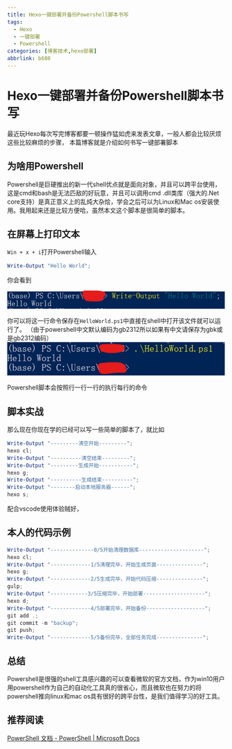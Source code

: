 ```yaml
---
title: Hexo一键部署并备份Powershell脚本书写
tags:
  - Hexo
  - 一键部署
  - Powershell
categories: [博客技术,hexo部署]
abbrlink: b608
---
```

# Hexo一键部署并备份Powershell脚本书写
最近玩Hexo每次写完博客都要一顿操作猛如虎来发表文章，一般人都会比较厌烦这些比较麻烦的步骤，
本篇博客就是介绍如何书写一键部署脚本

## 为啥用Powershell

Powershell是巨硬推出的新一代shell优点就是面向对象，并且可以跨平台使用，这是cmd和bash是无法匹敌的好玩意，并且可以调用cmd .dll类库（强大的.Net core支持）是真正意义上的乱炖大杂烩，学会之后可以为Linux和Mac os安装使用。我用起来还是比较方便哈，虽然本文这个脚本是很简单的脚本。

## 在屏幕上打印文本

`Win + x + i`打开Powershell输入
```powershell HelloWorld.ps1
Write-Output "Hello World";
```
你会看到

![](./2020-02-25-01-09-25.png)

你可以将这一行命令保存在`HelloWorld.ps1`中直接在shell中打开该文件就可以运行了。
（由于powershell中文默认编码为gb2312所以如果有中文请保存为gbk或是gb2312编码）
![](./2020-02-25-01-27-13.png)

Powershell脚本会按照行一行一行的执行每行的命令

## 脚本实战

那么现在你现在学的已经可以写一些简单的脚本了，就比如

```powershell hexo_cl_g_s.ps1
Write-Output "---------清空开始---------";
hexo cl;
Write-Output "----------清空结束---------";
Write-Output "---------生成开始-----------";
hexo g;
Write-Output "----------生成结束----------";
Write-Output "--------启动本地服务器------";
hexo s;
```
配合vscode使用体验贼好，

## 本人的代码示例

```powershell push.ps1
Write-Output "--------------0/5开始清理数据库---------------------";
hexo cl;
Write-Output "-------------1/5清理完毕，开始生成页面---------------";
hexo g;
Write-Output "-------------2/5生成完毕，开始代码压缩---------------";
gulp;
Write-Output "------------3/5压缩完毕，开始部署--------------------";
hexo d;
Write-Output "-------------4/5部署完毕，开始备份-------------------";
git add .;
git commit -m "backup";
git push;
Write-Output "-------------5/5备份完毕，全部任务完成---------------";

```

## 总结

Powershell是很强的shell工具感兴趣的可以查看微软的官方文档，作为win10用户用powershell作为自己的自动化工具真的很省心，而且微软也在努力的将powershell推向linux和mac os具有很好的跨平台性，是我们值得学习的好工具。

## 推荐阅读

[PowerShell 文档 - PowerShell | Microsoft Docs](
https://docs.microsoft.com/zh-cn/powershell/)